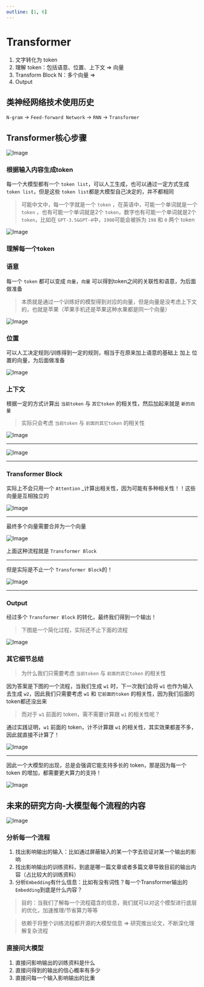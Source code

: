 ```yaml
---
outline: [1, 6]
---
```


# Transformer

1. 文字转化为 token
2. 理解 token：包括语意、位置、上下文 => 向量
3. Transform Block N：多个向量 =>
4. Output

## 类神经网络技术使用历史

`N-gram` -> `Feed-forward Network` -> `RNN` -> `Transformer`


## Transformer核心步骤

![Image](https://github.com/user-attachments/assets/b836b98b-2c5b-4d89-9921-d63e97a85de1)


### 根据输入内容生成token
每一个大模型都有一个 `token list`，可以人工生成，也可以通过一定方式生成 `token list`，但是这些  `token list`都是大模型自己决定的，并不都相同

> 可能中文中，每一个字就是一个 `token` ，在英语中，可能一个单词就是一个 `token` ，也有可能一个单词就是2个 `token`，数字也有可能一个单词就是2个 `token`，比如在 `GPT-3.5&GPT-4`中，`1980`可能会被拆为 `198` 和 `0` 两个 token

![Image](https://github.com/user-attachments/assets/3b62a8b2-b210-4d06-ba7c-55819a157cf1)


### 理解每一个token

### 语意

每一个 `token` 都可以变成 `向量`，`向量` 可以得到token之间的关联性和语意，为后面做准备

> 本质就是通过一个训练好的模型得到对应的向量，但是向量是没考虑上下文的，也就是苹果（苹果手机还是苹果这种水果都是同一个向量）

![Image](https://github.com/user-attachments/assets/7f1095a2-c5fe-421f-948e-9a27f507e321)


### 位置

可以人工决定规则/训练得到一定的规则，相当于在原来加上语意的基础上 加上 位置的向量，为后面做准备

![Image](https://github.com/user-attachments/assets/f99ceab2-49a0-4b20-9504-6680ae4545a4)

### 上下文

根据一定的方式计算出 `当前token` 与 `其它token` 的相关性，然后加起来就是 `新的向量`

> 实际只会考虑 `当前token` 与 `前面的其它token` 的相关性

![Image](https://github.com/user-attachments/assets/b842bbf9-c946-4fa0-b6fc-e337fa9b46fb)

-----

![Image](https://github.com/user-attachments/assets/2b2a2128-bb5b-4592-8789-bf0a45a08bcf)

------

### Transformer Block

实际上不会只用一个 `Attention` _计算出相关性，因为可能有多种相关性！！这些向量是互相独立的

![Image](https://github.com/user-attachments/assets/5dd1f7b2-c743-447c-aa13-8ba6502bfd69)

-----------

最终多个向量需要合并为一个向量

![Image](https://github.com/user-attachments/assets/85b9272b-2333-4408-9992-d6a10867e1bb)

上面这种流程就是 `Transformer Block`

-----------


但是实际是不止一个 `Transformer Block`的！

![Image](https://github.com/user-attachments/assets/e8123814-bfc5-4703-947d-490a9b79ee93)

-----------

### Output

经过多个 `Transformer Block` 的转化，最终我们得到一个输出！

> 下图是一个简化过程，实际还不止下面的流程

![Image](https://github.com/user-attachments/assets/ea79342e-f234-4181-bed3-4ed966bf0946)


### 其它细节总结

> 为什么我们只需要考虑 `当前token` 与 `前面的其它token` 的相关性

因为答案是下图的一个流程，当我们生成 `w1` 时，下一次我们会将  `w1` 也作为输入去生成 `w2`，因此我们只需要考虑 `w1` 和 `它前面的token` 的相关性，因为我们后面的token都还没出来

> 而对于 `w1` 前面的 token，需不需要计算跟 `w1` 的相关性呢？

通过实践证明，`w1` 前面的 token，计不计算跟 `w1` 的相关性，其实效果都差不多，因此就直接不计算了！

![Image](https://github.com/user-attachments/assets/c6d768b6-32cc-4e4d-b453-591189c94a1c)

-----------

因此一个大模型的出现，总是会强调它能支持多长的 token，那是因为每一个 token 的增加，都需要更大算力的支持！

![Image](https://github.com/user-attachments/assets/940e0898-0bcd-44e8-ae18-0ee2bd55b5b6)


## 未来的研究方向-大模型每个流程的内容

![Image](https://github.com/user-attachments/assets/f4debcf5-1109-46a1-acec-9a9f4f17d198)

### 分析每一个流程
1. 找出影响输出的输入：比如通过屏蔽输入的某一个字去验证对某一个输出的影响
2. 找出影响输出的训练资料，到底是哪一篇文章或者多篇文章导致目前的输出内容（占比较大的训练资料）
3. 分析`Embedding`有什么信息：比如有没有词性？每一个Transformer输出的`Embedding`到底是什么内容？

> 目的：当我们了解每一个流程蕴含的信息，我们就可以对这个模型进行底层的优化，加速推理/节省算力等等

> 依赖于将整个训练流程都开源的大模型信息 => 研究推出论文，不断深化理解复杂流程

### 直接问大模型

1. 直接问影响输出的训练资料是什么
2. 直接问得到的输出的信心概率有多少
3. 直接问每一个输入影响输出的比重

